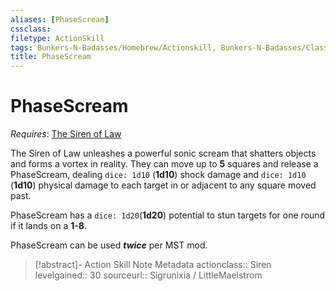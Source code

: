 ```yaml
---
aliases: [PhaseScream]
cssclass: 
filetype: ActionSkill
tags: Bunkers-N-Badasses/Homebrew/Actionskill, Bunkers-N-Badasses/Classes/Siren/Law/Abilities
title: PhaseScream
---
```


# PhaseScream
*Requires*: [The Siren of Law](Siren%20of%20Law.md)

The Siren of Law unleashes a powerful sonic scream that shatters objects and forms a vortex in reality. They can move up to **5** squares and release a PhaseScream, dealing `dice: 1d10` (**1d10**) shock damage and `dice: 1d10` (**1d10**) physical damage to each target in or adjacent to any square moved past.

PhaseScream has a `dice: 1d20`(**1d20**) potential to stun targets for one round if it lands on a **1-8**.

PhaseScream can be used ***twice*** per MST mod.

>[!abstract]- Action Skill Note Metadata
> actionclass:: Siren
> levelgained:: 30
> sourceurl:: Sigrunixia / LittleMaelstrom
